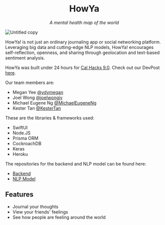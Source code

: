 <h1 align="center">HowYa</h1>
<p align="center"><em>A mental health map of the world</em></p>

![Untitled copy](https://user-images.githubusercontent.com/45819490/196551660-da0dbdd5-2498-4724-9f47-7e8c978adb1c.jpg)

HowYa! is not just an ordinary journaling app or social networking platform.
Leveraging big data and cutting-edge NLP models, HowYa! encourages self-reflection, openness, and sharing through geolocation and text-based sentiment analysis.

HowYa was built under 24 hours for [Cal Hacks 9.0](https://www.calhacks.io/). Check out our DevPost [here](https://devpost.com/software/howya).

Our team members are:
- Megan Yee [@ydymegan](https://github.com/ydymegan)
- Joel Wong [@joelwongjy](https://github.com/joelwongjy)
- Michael Eugene Ng [@MichaelEugeneNg](https://github.com/MichaelEugeneNg)
- Kester Tan [@KesterTan](https://github.com/KesterTan)

These are the libraries & frameworks used:
- SwiftUI
- Node.JS
- Prisma ORM
- CockroachDB
- Keras
- Heroku

The repositories for the backend and NLP model can be found here:
- [Backend](https://github.com/ydymegan/howya-backend) 
- [NLP Model](https://github.com/KesterTan/howya-nlp)


## Features
- Journal your thoughts
- View your friends' feelings
- See how people are feeling around the world
